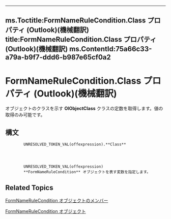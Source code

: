 

---
ms.Toctitle:FormNameRuleCondition.Class プロパティ (Outlook)(機械翻訳)
title:FormNameRuleCondition.Class プロパティ (Outlook)(機械翻訳)
ms.ContentId:75a66c33-a79a-b9f7-ddd6-b987e65cf0a2
---
# FormNameRuleCondition.Class プロパティ (Outlook)(機械翻訳)




オブジェクトのクラスを示す **OlObjectClass** クラスの定数を取得します。値の取得のみ可能です。

## 構文

            UNRESOLVED_TOKEN_VAL(offexpression).**Class**




            UNRESOLVED_TOKEN_VAL(offexpression)
            **FormNameRuleCondition** オブジェクトを表す変数を指定します。



## Related Topics

[FormNameRuleCondition オブジェクトのメンバー](deb9d55d-e217-9f31-3375-7713f98f3244.md)

[FormNameRuleCondition オブジェクト](75b7f687-66e6-4863-b8aa-f19e98fedc45.md)





